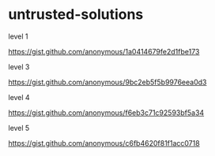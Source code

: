 untrusted-solutions
===================
level 1

https://gist.github.com/anonymous/1a0414679fe2d1fbe173

level 3

https://gist.github.com/anonymous/9bc2eb5f5b9976eea0d3


level 4

https://gist.github.com/anonymous/f6eb3c71c92593bf5a34


level 5

https://gist.github.com/anonymous/c6fb4620f81f1acc0718
